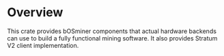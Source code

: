 # Overview

This crate provides bOSminer components that actual hardware backends can use to build a fully functional mining software. It also provides Stratum V2 client implementation.
